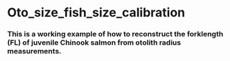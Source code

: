 # Oto_size_fish_size_calibration

### This is a working example of how to reconstruct the forklength (FL) of juvenile Chinook salmon from otolith radius measurements. 